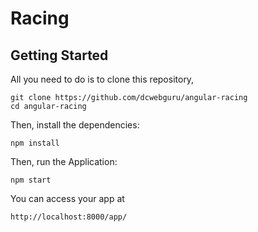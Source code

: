 # Racing

## Getting Started

All you need to do is to clone this repository,


```
git clone https://github.com/dcwebguru/angular-racing
cd angular-racing
```

Then, install the dependencies:

```
npm install
```

Then, run the Application:

```
npm start
```

You can access your app at 

```
http://localhost:8000/app/
```
